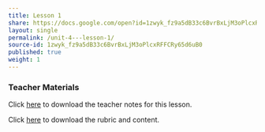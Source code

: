 ```yaml
---
title: Lesson 1
share: https://docs.google.com/open?id=1zwyk_fz9a5dB33c6BvrBxLjM3oPlcxRFFCRy65d6uB0
layout: single
permalink: /unit-4---lesson-1/
source-id: 1zwyk_fz9a5dB33c6BvrBxLjM3oPlcxRFFCRy65d6uB0
published: true
weight: 1
---
```

### Teacher Materials

Click <a href="https://docs.google.com/document/d/1WHBptuF2KCAHgWHXETkT4GopTs_B0mFChiteqvpmJZk/edit?usp=sharing" target="_blank">here</a> to download the teacher notes for this lesson.

Click <a href="https://docs.google.com/document/d/1IBQWg6-K3vy5kGvSQO53eRnmdvQIImLZ6GpLGOmlOdE/edit?usp=sharing" target="_blank">here</a> to download the rubric and content.
